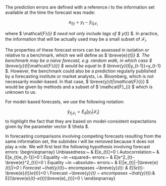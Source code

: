 The prediction errors are defined with a reference $i$ to the information set available at the time the forecast was made: 

$$ e_{t|i}=y_{t}-\hat{y}_{t|\mathcal{F}_{i}}$$ 
 
where $ \mathcal{F}_{i} $ need not only include lags of $ y_{t} $. In practice, the information that will be actually used may be a small subset of $\mathcal{F}_{i}$.

 
The properties of these forecast errors can be assessed in isolation or relative to a benchmark, 
which we will define as $ \breve{e}_{t|i} $.  The benchmark may be a naive forecast, e.g. random walk, 
in which case  $ \breve{y}_{t|\mathcal{F}_{i}} $ would be equal to  $ \breve{y}_{t|y_{t-1}}=y_{t-1} $. 
However, the benchmark could also be a prediction regularly published by a forecasting institute or market analysts, 
i.e. Bloomberg, which is not necessarily model-based. In that case, $ \breve{y}_{t|\mathcal{F}_{i}} $ 
would be given by methods and a subset of $ \mathcal{F}_{i} $ which is unknown to us.

For model-based forecasts, we use the following notation:

$$ \hat{y}_{t|\mathcal{F}_{i}}=E_{\theta}[y_{t}|\mathcal{F}_{i}] $$ to highlight the fact that they are based on model-consistent expectations given by the parameter vector $ \theta $.  
 

In forecasting comparisons involving competing forecasts resulting from the same information set, the subindex $i$ will be removed because it does not play a role. We will first test the following hypothesis involving forecast errors: 
\begin{eqnarray}
Unbiasedness:~                     &  E[e_{t}]=0                     \\
Autocorrelation:~       &  E[e_{t}e_{t-1}]=0                     \\
Equality ~in ~squared~ errors:~ &  E[e^2_{t}-\breve{e}^2_{t}]=0 \\
Equality ~in ~absolute~ errors:~ &  E[|e_{t}|-|\breve{e}_{t}|]=0 \\
Forecast ~\hat{y}_{t}~ encompases ~\breve{y}_{t}: &  E[(e_{t}-\breve{e}_{t})e_{t}]=0 \\
Forecast ~\breve{y}_{t} ~ encompases ~\hat{y}_{t}:&  E[(\breve{e}_{t}-e_{t})\breve{e}_{t}]=0 \\
\end{eqnarray}